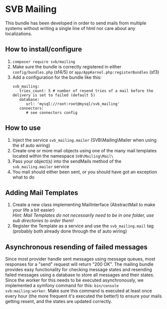 # SVB Mailing
This bundle has been developed in order to send mails from multiple systems without writing a single line of html nor care about any localizations.

## How to install/configure
1. `composer require svb/mailing`
1. Make sure the bundle is correctly registered in either `config/bundles.php` (sf4/5) or `app/AppKernel.php:registerBundles` (sf3) 
1. Add a configuration for the bundle like this:
   ```
   svb_mailing:
      tries_count: 5 # number of resend tries of a mail before the delivery is set to failed (default 5)
      database:
         url: 'mysql://root:root@mysql/svb_mailing'
      connectors:
         # see connectors config
   ```

## How to use
1. Inject the service `svb_mailing.mailer` (SVB\Mailing\Mailer when using the sf auto wiring)
1. Create one or more mail objects using one of the many mail templates located within the namespace `SVB\Mailing\Mail\`
1. Pass your object(s) into the sendMails method of the `svb_mailing.mailer` service
1. You mail should either been sent, or you should have got an exception what to do

## Adding Mail Templates
1. Create a new class implementing MailInterface (AbstractMail to make your life a bit easier)  
_Hint: Mail Templates do not necessarily need to be in one folder, use sub directories to order them!_
1. Register the Template as a service and use the `svb_mailing.mail` tag (probably both already done through the sf auto wiring)

## Asynchronous resending of failed messages
Since most provider handle sent messages using message queues, most responses for a "send" request will return "200 OK".
The mailing bundle provides easy functionality for checking message states and resending failed messages using a database
to store all messages and their states. Since the worker for this needs to be executed asynchronously, we implemented a
symfony command for this: `bin/console svb:mailing:worker`. Make sure this command is executed at least once every hour
(the more frequent it's executed the better!) to ensure your mails getting resent, and the states are updated correctly. 
